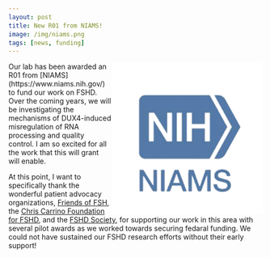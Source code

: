 ```yaml
---
layout: post  
title: New R01 from NIAMS!
image: /img/niams.png
tags: [news, funding]  
---
```


<img align="right" src="/img/niams.png" style="width:300px !important;height:300px !important;" />
Our lab has been awarded an R01 from [NIAMS](https://www.niams.nih.gov/) to fund our work on FSHD. Over the coming years, we will be investigating the mechanisms of DUX4-induced misregulation of RNA processing and quality control. I am so excited for all the work that this will grant will enable. 

At this point, I want to specifically thank the wonderful patient advocacy organizations, [Friends of FSH](https://www.fshfriends.org/), the [Chris Carrino Foundation for FSHD](https://chriscarrinofoundation.org/), and the [FSHD Society](https://www.fshdsociety.org/), for supporting our work in this area with several pilot awards as we worked towards securing fedaral funding. We could not have sustained our FSHD research efforts without their early support! <br>
<br>
